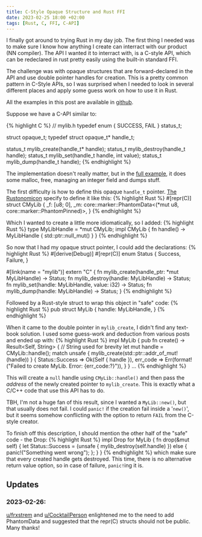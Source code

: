 ```yaml
---
title: C-Style Opaque Structure and Rust FFI
date: 2023-02-25 18:00 +02:00
tags: [Rust, C, FFI, C-API]
---
```


I finally got around to trying Rust in my day job. The first thing I needed was to make sure I know how anything I create can interract with our product (NN compiler). The API I wanted it to interract with, is a C-style API, which can be redeclared in rust pretty easily using the built-in standard FFI.

The challenge was with opaque structures that are forward-declared in the API and use double pointer handles for creation. This is a pretty common pattern in C-Style APIs, so I was surprised when I needed to look in several different places and apply some guess work on how to use it in Rust.

All the examples in this post are available in [github](https://github.com/avivg/rust-opaque-example).

Suppose we have a C-API similar to:

{% highlight C %}
// mylib.h
typedef enum {
    SUCCESS,
    FAIL
} status_t;

struct opaque_t;
typedef struct opaque_t* handle_t;

status_t mylib_create(handle_t* handle);
status_t mylib_destroy(handle_t handle);
status_t mylib_set(handle_t handle, int value);
status_t mylib_dump(handle_t handle);
{% endhighlight %}

The implementation doesn't really matter, but in the [full example](https://github.com/avivg/rust-opaque-example), it does some malloc, free, managing an integer field and dumps stuff.

The first difficulty is how to define this opaque ```handle_t``` pointer. [The Rustonomicon](https://doc.rust-lang.org/nomicon/ffi.html#representing-opaque-structs) specify to define it like this:
{% highlight Rust %}
#[repr(C)]
struct CMyLib {
    _f: [u8; 0],
    _m: core::marker::PhantomData<(*mut u8, core::marker::PhantomPinned)>,
}
{% endhighlight %}

Which I wanted to create a little more idiomatically, so I added:
{% highlight Rust %}
type MyLibHandle = *mut CMyLib;
impl CMyLib {
    fn handle() -> MyLibHandle {
        std::ptr::null_mut()
    }
}
{% endhighlight %}

So now that I had my opaque struct pointer, I could add the declarations:
{% highlight Rust %}
#[derive(Debug)]
#[repr(C)]
enum Status {
    Success,
    Failure,
}

#[link(name = "mylib")]
extern "C" {
    fn mylib_create(handle_ptr: *mut MyLibHandle) -> Status;
    fn mylib_destroy(handle: MyLibHandle) -> Status;
    fn mylib_set(handle: MyLibHandle, value: i32) -> Status;
    fn mylib_dump(handle: MyLibHandle) -> Status;
}
{% endhighlight %}

Followed by a Rust-style struct to wrap this object in "safe" code:
{% highlight Rust %}
pub struct MyLib {
    handle: MyLibHandle,
}
{% endhighlight %}

When it came to the double pointer in ```mylib_create```, I didn't find any text-book solution. I used some guess-work and deduction from various posts and ended up with:
{% highlight Rust %}
impl MyLib {
    pub fn create() -> Result<Self, String> {   // String used for brevity
        let mut handle = CMyLib::handle();
        match unsafe { mylib_create(std::ptr::addr_of_mut!(handle)) } {
            Status::Success => Ok(Self { handle }),
            err_code => Err(format!("Failed to create MyLib. Error: {err_code:?}")),
        }
    }
    ...
{% endhighlight %}

This will create a ```null``` handle using ```CMyLib::handle()``` and then pass the *address* of the newly created pointer to ```mylib_create```. This is exactly what a C/C++ code that use this API has to do.

TBH, I'm not a huge fan of this result, since I wanted a ```MyLib::new()```, but that usually does not fail. I could ```panic!``` if the creation fail inside a '```new()```', but it seems somehow conflicting with the option to return ```FAIL``` from the C-style creator.

To finish off this description, I should mention the other half of the "safe" code - the Drop:
{% highlight Rust %}
impl Drop for MyLib {
    fn drop(&mut self) {
        let Status::Success = (unsafe { mylib_destroy(self.handle) })
        else {
            panic!("Something went wrong");
        };
    }
}
{% endhighlight %}
which make sure that every created handle gets destroyed. This time, there is no alternative return value option, so in case of failure, ```panic!```ing it is.

## Updates
### 2023-02-26:
[u/frxstrem](https://www.reddit.com/r/rust/comments/11buo0f/comment/ja0v1gc/?utm_source=reddit&utm_medium=web2x&context=3) and [u/CocktailPerson](https://www.reddit.com/r/rust/comments/11buo0f/comment/ja1koa7/?utm_source=reddit&utm_medium=web2x&context=3) enlightened me to the need to add PhantomData and suggested that the repr(C) structs should not be public. Many thanks!

